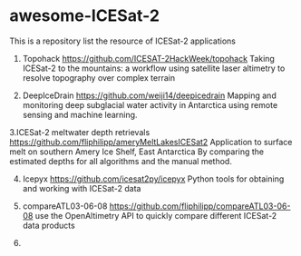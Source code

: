 # awesome-ICESat-2
This is a repository list the resource of ICESat-2 applications


1. Topohack
https://github.com/ICESAT-2HackWeek/topohack
Taking ICESat-2 to the mountains: a workflow using satellite laser altimetry to resolve topography over complex terrain

2. DeepIceDrain
https://github.com/weiji14/deepicedrain
Mapping and monitoring deep subglacial water activity in Antarctica using remote sensing and machine learning.

3.ICESat-2 meltwater depth retrievals
https://github.com/fliphilipp/ameryMeltLakesICESat2
Application to surface melt on southern Amery Ice Shelf, East Antarctica
By comparing the estimated depths for all algorithms and the manual method.

4. Icepyx
https://github.com/icesat2py/icepyx
Python tools for obtaining and working with ICESat-2 data

5. compareATL03-06-08
https://github.com/fliphilipp/compareATL03-06-08
use the OpenAltimetry API to quickly compare different ICESat-2 data products

6. 
